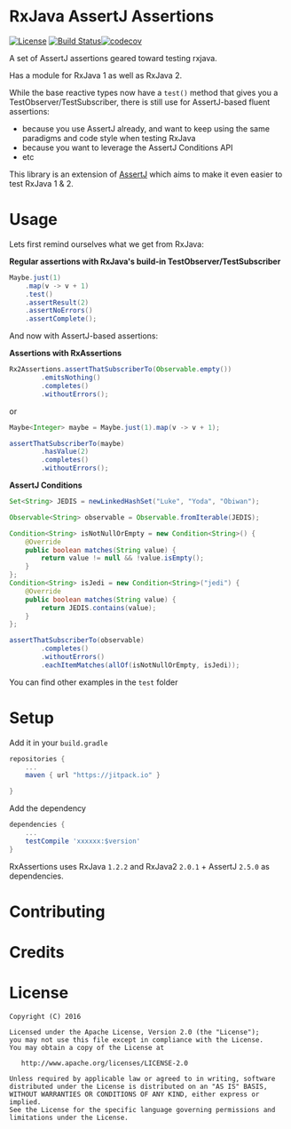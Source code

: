 # RxJava AssertJ Assertions

[![License](https://img.shields.io/badge/License-Apache%202.0-blue.svg)](https://opensource.org/licenses/Apache-2.0)
[![Build Status](https://travis-ci.org/nomisRev/RxAssertJ.svg?branch=master)](https://travis-ci.org/nomisRev/RxAssertJ)[![codecov](https://codecov.io/gh/nomisRev/RxAssertJ/branch/master/graph/badge.svg)](https://codecov.io/gh/nomisRev/RxAssertJ)

A set of AssertJ assertions geared toward testing rxjava.

Has a module for RxJava 1 as well as RxJava 2.

While the base reactive types now have a `test()` method that gives you a TestObserver/TestSubscriber, there is still use for AssertJ-based fluent assertions:
- because you use AssertJ already, and want to keep using the same paradigms and code style when testing RxJava
- because you want to leverage the AssertJ Conditions API
- etc

This library is an extension of [AssertJ][1] which aims to make it even easier to test RxJava 1 & 2.

# Usage

Lets first remind ourselves what we get from RxJava:

**Regular assertions with RxJava's build-in TestObserver/TestSubscriber**
```java
Maybe.just(1)
	.map(v -> v + 1)
	.test()
	.assertResult(2)
	.assertNoErrors()
	.assertComplete();
```

And now with AssertJ-based assertions:

**Assertions with RxAssertions**
```java
Rx2Assertions.assertThatSubscriberTo(Observable.empty())
		.emitsNothing()
		.completes()
		.withoutErrors();
```
or

```java
Maybe<Integer> maybe = Maybe.just(1).map(v -> v + 1);

assertThatSubscriberTo(maybe)
        .hasValue(2)
        .completes()
        .withoutErrors();
```
**AssertJ Conditions**

```java
Set<String> JEDIS = newLinkedHashSet("Luke", "Yoda", "Obiwan");

Observable<String> observable = Observable.fromIterable(JEDIS);

Condition<String> isNotNullOrEmpty = new Condition<String>() {
    @Override
    public boolean matches(String value) {
        return value != null && !value.isEmpty();
    }
};
Condition<String> isJedi = new Condition<String>("jedi") {
    @Override
    public boolean matches(String value) {
        return JEDIS.contains(value);
    }
};

assertThatSubscriberTo(observable)
        .completes()
        .withoutErrors()
        .eachItemMatches(allOf(isNotNullOrEmpty, isJedi));
```

You can find other examples in the `test` folder

# Setup

Add it in your `build.gradle`

```groovy
repositories {
	...
	maven { url "https://jitpack.io" }

}
```
Add the dependency

```groovy
dependencies {
	...
	testCompile 'xxxxxx:$version'
}
```

RxAssertions uses RxJava `1.2.2` and RxJava2 `2.0.1` + AssertJ `2.5.0` as dependencies.

# Contributing



# Credits


# License

```
Copyright (C) 2016

Licensed under the Apache License, Version 2.0 (the "License");
you may not use this file except in compliance with the License.
You may obtain a copy of the License at

   http://www.apache.org/licenses/LICENSE-2.0

Unless required by applicable law or agreed to in writing, software
distributed under the License is distributed on an "AS IS" BASIS,
WITHOUT WARRANTIES OR CONDITIONS OF ANY KIND, either express or implied.
See the License for the specific language governing permissions and
limitations under the License.
```

[1]: http://joel-costigliola.github.io/assertj/

